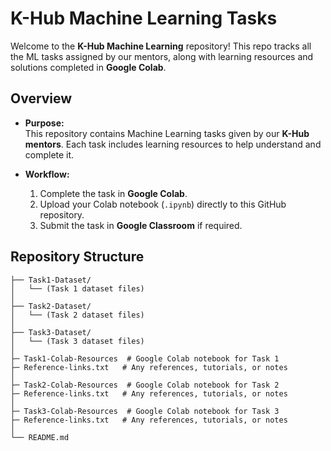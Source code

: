 # K-Hub Machine Learning Tasks

Welcome to the **K-Hub Machine Learning** repository! This repo tracks all the ML tasks assigned by our mentors, along with learning resources and solutions completed in **Google Colab**.

## Overview

- **Purpose:**  
  This repository contains Machine Learning tasks given by our **K-Hub mentors**. Each task includes learning resources to help understand and complete it.

- **Workflow:**  
  1. Complete the task in **Google Colab**.  
  2. Upload your Colab notebook (`.ipynb`) directly to this GitHub repository.  
  3. Submit the task in **Google Classroom** if required.

## Repository Structure
```K-Hub-Machine-Learning/
├── Task1-Dataset/
│   └── (Task 1 dataset files)
│ 
├── Task2-Dataset/
│   └── (Task 2 dataset files)
│ 
├── Task3-Dataset/
│   └── (Task 3 dataset files)
│ 
├─ Task1-Colab-Resources  # Google Colab notebook for Task 1
├─ Reference-links.txt   # Any references, tutorials, or notes
│ 
├─ Task2-Colab-Resources  # Google Colab notebook for Task 2
├─ Reference-links.txt   # Any references, tutorials, or notes
│ 
├─ Task3-Colab-Resources  # Google Colab notebook for Task 3
├─ Reference-links.txt   # Any references, tutorials, or notes
│ 
└── README.md


